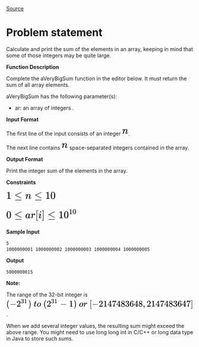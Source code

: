 [Source](https://www.hackerrank.com/challenges/a-very-big-sum)
# Problem statement
Calculate and print the sum of the elements in an array, keeping in mind that some of those integers may be quite large.


**Function Description**

Complete the aVeryBigSum function in the editor below.  It must return the sum of all array elements.

aVeryBigSum has the following parameter(s):


* ar: an array of integers . 

**Input Format** 

The first line of the input consists of an integer ![](./Resources/Element1.svg). 


The next line contains ![](./Resources/Element1.svg) space-separated integers contained in the array. 


**Output Format**

Print the integer sum of the elements in the array.


**Constraints** 


![](./Resources/Element2.svg) 


![](./Resources/Element3.svg)  


**Sample Input**  

```
5
1000000001 1000000002 1000000003 1000000004 1000000005
```

**Output**   

```
5000000015
```

**Note:** 

The range of the 32-bit integer is ![](./Resources/Element4.svg).

 

When we add several integer values, the resulting sum might exceed the above range. You might need to use long long int in C/C++ or long data type in Java to store such sums.  

